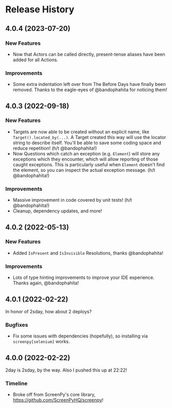 Release History
===============

4.0.4 (2023-07-20)
------------------

### New Features

- Now that Actors can be called directly, present-tense aliases have been added for all Actions.

### Improvements

- Some extra indentation left over from The Before Days have finally been removed. Thanks to the eagle-eyes of @bandophahita for noticing them!

4.0.3 (2022-09-18)
------------------

### New Features

- Targets are now able to be created without an explicit name, like `Target().located_by(...)`. A Target created this way will use the locator string to describe itself. You'll be able to save some coding space and reduce repetition! (h/t @bandophahita!)
- Now Questions which catch an exception (e.g. `Element`) will store any exceptions which they encounter, which will allow reporting of those caught exceptions. This is particularly useful when `Element` doesn't find the element, so you can inspect the actual exception message. (h/t @bandophahita!)

### Improvements

- Massive improvement in code covered by unit tests! (h/t @bandophahita!)
- Cleanup, dependency updates, and more!

4.0.2 (2022-05-13)
------------------

### New Features

- Added `IsPresent` and `IsInvisible` Resolutions, thanks @bandophahita!

### Improvements

- Lots of type hinting improvements to improve your IDE experience. Thanks again, @bandophahita!

4.0.1 (2022-02-22)
------------------

In honor of 2sday, how about 2 deploys?

### Bugfixes

- Fix some issues with dependencies (hopefully), so installing via `screenpy[selenium]` works.

4.0.0 (2022-02-22)
------------------

2day is 2sday, by the way. Also I pushed this up at 22:22!

### Timeline

- Broke off from ScreenPy's core library, https://github.com/ScreenPyHQ/screenpy!
